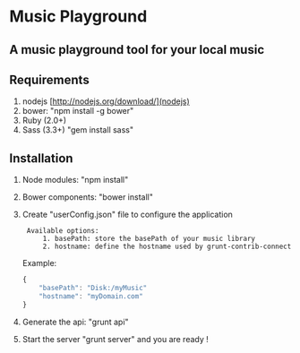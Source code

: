 # Music Playground
## A music playground tool for your local music

## Requirements

1. nodejs [http://nodejs.org/download/](nodejs)
2. bower: "npm install -g bower"
3. Ruby (2.0+)
3. Sass (3.3+) "gem install sass"

## Installation

1. Node modules: "npm install"
2. Bower components: "bower install"
3. Create "userConfig.json" file to configure the application

        Available options:
            1. basePath: store the basePath of your music library
            2. hostname: define the hostname used by grunt-contrib-connect
        
    Example:
    ```js
    {
        "basePath": "Disk:/myMusic"
        "hostname": "myDomain.com"
    }
    ```
    
4. Generate the api: "grunt api"
5. Start the server "grunt server" and you are ready !
